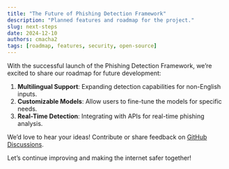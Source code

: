 ```yaml
---
title: "The Future of Phishing Detection Framework"
description: "Planned features and roadmap for the project."
slug: next-steps
date: 2024-12-10
authors: cmacha2
tags: [roadmap, features, security, open-source]
---
```


With the successful launch of the Phishing Detection Framework, we’re excited to share our roadmap for future development:

1. **Multilingual Support**: Expanding detection capabilities for non-English inputs.
2. **Customizable Models**: Allow users to fine-tune the models for specific needs.
3. **Real-Time Detection**: Integrating with APIs for real-time phishing analysis.

We’d love to hear your ideas! Contribute or share feedback on [GitHub Discussions](https://github.com/cmacha2/phishing-detection-py/discussions).

Let’s continue improving and making the internet safer together!

